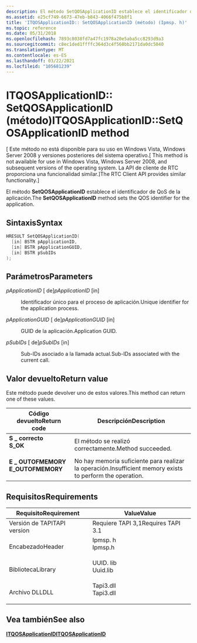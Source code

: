 ```yaml
---
description: El método SetQOSApplicationID establece el identificador de QOS de la aplicación.
ms.assetid: e25cf749-6673-47eb-b843-4066f475b8f1
title: 'ITQOSApplicationID:: SetQOSApplicationID (método) (Ipmsp. h)'
ms.topic: reference
ms.date: 05/31/2018
ms.openlocfilehash: 7893c8038fd7a47fc1978a20e5aba5cc8293d9a3
ms.sourcegitcommit: c8ec1ded1ffffc364d3c4f560bb2171da0dc5040
ms.translationtype: MT
ms.contentlocale: es-ES
ms.lasthandoff: 03/22/2021
ms.locfileid: "105681239"
---
```

# <a name="itqosapplicationidsetqosapplicationid-method"></a><span data-ttu-id="b747a-103">ITQOSApplicationID:: SetQOSApplicationID (método)</span><span class="sxs-lookup"><span data-stu-id="b747a-103">ITQOSApplicationID::SetQOSApplicationID method</span></span>

<span data-ttu-id="b747a-104">\[ Este método no está disponible para su uso en Windows Vista, Windows Server 2008 y versiones posteriores del sistema operativo.</span><span class="sxs-lookup"><span data-stu-id="b747a-104">\[ This method is not available for use in Windows Vista, Windows Server 2008, and subsequent versions of the operating system.</span></span> <span data-ttu-id="b747a-105">La API de cliente de RTC proporciona una funcionalidad similar.\]</span><span class="sxs-lookup"><span data-stu-id="b747a-105">The RTC Client API provides similar functionality.\]</span></span>

<span data-ttu-id="b747a-106">El método **SetQOSApplicationID** establece el identificador de QoS de la aplicación.</span><span class="sxs-lookup"><span data-stu-id="b747a-106">The **SetQOSApplicationID** method sets the QOS identifier for the application.</span></span>

## <a name="syntax"></a><span data-ttu-id="b747a-107">Sintaxis</span><span class="sxs-lookup"><span data-stu-id="b747a-107">Syntax</span></span>


```C++
HRESULT SetQOSApplicationID(
  [in] BSTR pApplicationID,
  [in] BSTR pApplicationGUID,
  [in] BSTR pSubIDs
);
```



## <a name="parameters"></a><span data-ttu-id="b747a-108">Parámetros</span><span class="sxs-lookup"><span data-stu-id="b747a-108">Parameters</span></span>

<dl> <dt>

<span data-ttu-id="b747a-109">*pApplicationID* \[ de\]</span><span class="sxs-lookup"><span data-stu-id="b747a-109">*pApplicationID* \[in\]</span></span>
</dt> <dd>

<span data-ttu-id="b747a-110">Identificador único para el proceso de aplicación.</span><span class="sxs-lookup"><span data-stu-id="b747a-110">Unique identifier for the application process.</span></span>

</dd> <dt>

<span data-ttu-id="b747a-111">*pApplicationGUID* \[ de\]</span><span class="sxs-lookup"><span data-stu-id="b747a-111">*pApplicationGUID* \[in\]</span></span>
</dt> <dd>

<span data-ttu-id="b747a-112">GUID de la aplicación.</span><span class="sxs-lookup"><span data-stu-id="b747a-112">Application GUID.</span></span>

</dd> <dt>

<span data-ttu-id="b747a-113">*pSubIDs* \[ de\]</span><span class="sxs-lookup"><span data-stu-id="b747a-113">*pSubIDs* \[in\]</span></span>
</dt> <dd>

<span data-ttu-id="b747a-114">Sub-IDs asociado a la llamada actual.</span><span class="sxs-lookup"><span data-stu-id="b747a-114">Sub-IDs associated with the current call.</span></span>

</dd> </dl>

## <a name="return-value"></a><span data-ttu-id="b747a-115">Valor devuelto</span><span class="sxs-lookup"><span data-stu-id="b747a-115">Return value</span></span>

<span data-ttu-id="b747a-116">Este método puede devolver uno de estos valores.</span><span class="sxs-lookup"><span data-stu-id="b747a-116">This method can return one of these values.</span></span>



| <span data-ttu-id="b747a-117">Código devuelto</span><span class="sxs-lookup"><span data-stu-id="b747a-117">Return code</span></span>                                                                                   | <span data-ttu-id="b747a-118">Descripción</span><span class="sxs-lookup"><span data-stu-id="b747a-118">Description</span></span>                                                     |
|-----------------------------------------------------------------------------------------------|-----------------------------------------------------------------|
| <dl> <span data-ttu-id="b747a-119"><dt>**S \_ correcto**</dt></span><span class="sxs-lookup"><span data-stu-id="b747a-119"><dt>**S\_OK**</dt></span></span> </dl>          | <span data-ttu-id="b747a-120">El método se realizó correctamente.</span><span class="sxs-lookup"><span data-stu-id="b747a-120">Method succeeded.</span></span><br/>                                    |
| <dl> <span data-ttu-id="b747a-121"><dt>**E \_ OUTOFMEMORY**</dt></span><span class="sxs-lookup"><span data-stu-id="b747a-121"><dt>**E\_OUTOFMEMORY**</dt></span></span> </dl> | <span data-ttu-id="b747a-122">No hay memoria suficiente para realizar la operación.</span><span class="sxs-lookup"><span data-stu-id="b747a-122">Insufficient memory exists to perform the operation.</span></span><br/> |



 

## <a name="requirements"></a><span data-ttu-id="b747a-123">Requisitos</span><span class="sxs-lookup"><span data-stu-id="b747a-123">Requirements</span></span>



| <span data-ttu-id="b747a-124">Requisito</span><span class="sxs-lookup"><span data-stu-id="b747a-124">Requirement</span></span> | <span data-ttu-id="b747a-125">Value</span><span class="sxs-lookup"><span data-stu-id="b747a-125">Value</span></span> |
|-------------------------|--------------------------------------------------------------------------------------|
| <span data-ttu-id="b747a-126">Versión de TAPI</span><span class="sxs-lookup"><span data-stu-id="b747a-126">TAPI version</span></span><br/> | <span data-ttu-id="b747a-127">Requiere TAPI 3,1</span><span class="sxs-lookup"><span data-stu-id="b747a-127">Requires TAPI 3.1</span></span><br/>                                                         |
| <span data-ttu-id="b747a-128">Encabezado</span><span class="sxs-lookup"><span data-stu-id="b747a-128">Header</span></span><br/>       | <dl> <span data-ttu-id="b747a-129"><dt>Ipmsp. h</dt></span><span class="sxs-lookup"><span data-stu-id="b747a-129"><dt>Ipmsp.h</dt></span></span> </dl>   |
| <span data-ttu-id="b747a-130">Biblioteca</span><span class="sxs-lookup"><span data-stu-id="b747a-130">Library</span></span><br/>      | <dl> <span data-ttu-id="b747a-131"><dt>UUID. lib</dt></span><span class="sxs-lookup"><span data-stu-id="b747a-131"><dt>Uuid.lib</dt></span></span> </dl>  |
| <span data-ttu-id="b747a-132">Archivo DLL</span><span class="sxs-lookup"><span data-stu-id="b747a-132">DLL</span></span><br/>          | <dl> <span data-ttu-id="b747a-133"><dt>Tapi3.dll</dt></span><span class="sxs-lookup"><span data-stu-id="b747a-133"><dt>Tapi3.dll</dt></span></span> </dl> |



## <a name="see-also"></a><span data-ttu-id="b747a-134">Vea también</span><span class="sxs-lookup"><span data-stu-id="b747a-134">See also</span></span>

<dl> <dt>

[<span data-ttu-id="b747a-135">**ITQOSApplicationID**</span><span class="sxs-lookup"><span data-stu-id="b747a-135">**ITQOSApplicationID**</span></span>](itqosapplicationid.md)
</dt> </dl>

 

 




